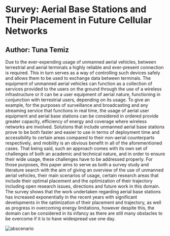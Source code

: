 # Survey: Aerial Base Stations and Their Placement in Future Cellular Networks

## Author: Tuna Temiz

Due to the ever-expending usage of unmanned aerial vehicles, between terrestrial and aerial terminals a
highly reliable and ever-present connection is required. This in turn serves as a way of controlling such devices safely and allows them to be used to exchange data between terminals. The equipment of unmanned aerial vehicles can function as a collection of services provided to the users on the ground through the use of a wireless infrastructure or it can be a user equipment of aerial nature, functioning in conjunction with terrestrial users, depending on its usage. To give an example, for the purposes of surveillance and broadcasting and any streaming service that functions in real time, the usage of aerial user equipment and aerial base stations can be considered in ordered provide greater capacity, efficiency of energy and coverage where wireless networks are involved. Solutions that include unmanned aerial base stations prove to be both faster and easier to use in terms of deployment time and accessibility to certain areas compared to their non-aerial counterparts respectively, and mobility is an obvious benefit in all of the aforementioned cases. That being said, such an approach comes with its own set of challenges of both an academic and technical nature, and in order to ensure their wide usage, these challenges have to be addressed properly. For those purposes, this paper aims to serve as both a survey study and literature search with the aim of giving an overview of the use of unmanned aerial vehicles, their main scenarios of usage, certain research areas that include their optimal placement and the optimization of their trajectory including open research issues, directions and future work in this domain. The survey shows that the work undertaken regarding aerial base stations has increased exponentially in the recent years with significant developments in the optimization of their placement and trajectory, as well as progress in overcoming energy limitations, however despite this, the domain can be considered in its infancy as there are still many obstacles to be overcome if it is to have widespread use one day. 

![abscenario](docs/abscenario.png)
